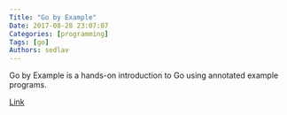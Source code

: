 ```yaml
---
Title: "Go by Example"
Date: 2017-08-28 23:07:07
Categories: [programming]
Tags: [go]
Authors: sedlav
---
```


Go by Example is a hands-on introduction to Go using annotated example programs.

[Link](https://gobyexample.com/)
